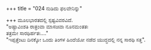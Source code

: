 +++
title = "024 ನುಡಿದು ಫಲವೇನಿನ್ನು"

+++
ಮೂಲಭಾರತದಲ್ಲಿ ಸ್ಪಷ್ಟವಿವರವಿದೆ.  
"ಅಷ್ಟಾವಿಂಶತಿ ರಾತ್ರಂವಾ ಮಾಸಚಿವಾ ನೂನಮಂತತಃ  
ತತ್ರಮೇ ಸಾರಥಿರ್ಹತಃ…."  
"ಇಪ್ಪತ್ತೆಂಟು ದಿನಕ್ಕೋ ಒಂದು ತಿಂಗಳ ಹಿಂದೆಯೋ ನಡೆದ ಯುದ್ಧದಲ್ಲಿ ನನ್ನ ಸಾರಥಿ ಸತ್ತ".